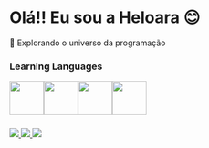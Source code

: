 # Olá!! Eu sou a Heloara 😊

🔭 Explorando o universo da programação


### Learning Languages
 <div style="display: flex; align-items: center;">
  <img style="margin-right:;" height="60" width="60" src="https://cdn.jsdelivr.net/gh/devicons/devicon@latest/icons/python/python-original.svg" />
  <img height="60" width="60" src="https://cdn.jsdelivr.net/gh/devicons/devicon@latest/icons/c/c-original.svg" />
  <img style="margin-right:;" height="60" width="60" src="https://cdn.jsdelivr.net/gh/devicons/devicon@latest/icons/java/java-original-wordmark.svg" />
  <link style="margin-right:;" height="60" width="60" src="https://cdn.jsdelivr.net/gh/devicons/devicon@latest/icons/php/php-original.svg" />
  <img style="margin-right:;" height="60" width="60" src="https://cdn.jsdelivr.net/gh/devicons/devicon@latest/icons/postgresql/postgresql-plain-wordmark.svg" />
</div>

###
<div>
  <a href="https://instagram.com/heloara_rangel" target="_blank"> <img src="https://img.shields.io/badge/Instagram-E4405F?style=for-the-badge&logo=instagram&logoColor=white"> </a>
  <a href="mailto:heloararangelteixeira@gmail.com" target="_blank"> <img src="https://img.shields.io/badge/Email-D14836?style=for-the-badge&logo=gmail&logoColor=white"> </a>
 <a href="https://linkedin.com/in/heloara-rangel-teixeira-36363a2b9" target="_blank"> <img src="https://img.shields.io/badge/-LinkedIn-%230077B5?style=for-the-badge&logo=linkedin&logoColor=white" target="_blank"></a> 
</div>



          
          

          

